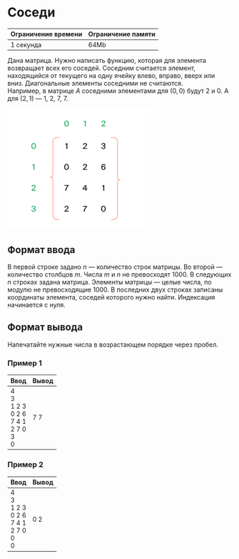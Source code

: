# Соседи

| Ограничение времени | Ограничение памяти |
|---------------------|--------------------|
| 1 секунда           | 64Mb               |

Дана матрица. Нужно написать функцию, которая для элемента возвращает всех его соседей. Соседним считается элемент, находящийся от текущего на одну ячейку влево, вправо, вверх или вниз. Диагональные элементы соседними не считаются.<br>
Например, в матрице $A$ соседними элементами для $(0, 0)$ будут $2$ и $0$. А для $(2, 1)$ — $1$, $2$, $7$, $7$.

![](./image.png)

## Формат ввода

В первой строке задано $n$ — количество строк матрицы. Во второй — количество столбцов $m$. Числа $m$ и $n$ не превосходят $1000$. В следующих $n$ строках задана матрица. Элементы матрицы — целые числа, по модулю не превосходящие $1000$. В последних двух строках записаны координаты элемента, соседей которого нужно найти. Индексация начинается с нуля.

## Формат вывода

Напечатайте нужные числа в возрастающем порядке через пробел.

### Пример 1

| Ввод                                                 | Вывод |
|------------------------------------------------------|-------|
| 4<br>3<br>1 2 3<br>0 2 6<br>7 4 1<br>2 7 0<br>3<br>0 | 7 7   |

### Пример 2

| Ввод                                                 | Вывод |
|------------------------------------------------------|-------|
| 4<br>3<br>1 2 3<br>0 2 6<br>7 4 1<br>2 7 0<br>0<br>0 | 0 2   |
